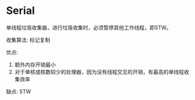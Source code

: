 # Serial

单线程垃圾收集器，进行垃圾收集时，必须暂停其他工作线程，即STW。

收集算法: 标记复制

优点: 
1. 额外内存开销最小
2. 对于单核或核数较少的处理器，因为没有线程交互的开销，有最高的单线程收集效率

缺点: STW